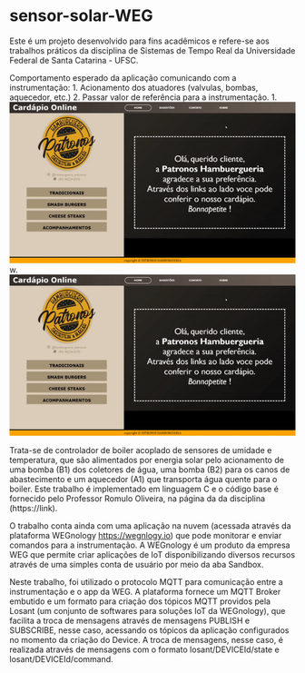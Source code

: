# sensor-solar-WEG

Este é um projeto desenvolvido para fins acadêmicos e refere-se aos trabalhos práticos da disciplina de Sistemas de Tempo Real da Universidade Federal de Santa Catarina - UFSC.

Comportamento esperado da aplicação comunicando com a instrumentação: 1. Acionamento dos atuadores (valvulas, bombas, aquecedor, etc.) 2. Passar valor de referência para a instrumentação.
1.
<img src="https://github.com/miguelneto0/patronos/blob/main/images/descr/patronos_site.gif" width=550>
w.
<img src="https://github.com/miguelneto0/patronos/blob/main/images/descr/patronos_site.gif" width=550>

Trata-se de controlador de boiler acoplado de sensores de umidade e temperatura, que são alimentados por energia solar pelo acionamento de uma bomba (B1) dos coletores de água, uma bomba (B2) para os canos de abastecimento e um aquecedor (A1) que transporta água quente para o boiler. Este trabalho é implementado em linguagem C e o código base é fornecido pelo Professor Romulo Oliveira, na página da da disciplina (https://link). 

O trabalho conta ainda com uma aplicação na nuvem (acessada através da plataforma WEGnology https://wegnlogy.io) que pode monitorar e enviar comandos para a instrumentação. A WEGnology é um produto da empresa WEG que permite criar aplicações de IoT disponibilizando diversos recursos através de uma simples conta de usuário por meio da aba Sandbox.

Neste trabalho, foi utilizado o protocolo MQTT para comunicação entre a instrumentação e o app da WEG. A plataforma fornece um MQTT Broker embutido e um formato para criação dos tópicos MQTT providos pela Losant (um conjunto de softwares para soluções IoT da WEGnology), que facilita a troca de mensagens através de mensagens PUBLISH e SUBSCRIBE, nesse caso, acessando os tópicos da aplicação configurados no momento da criação do Device. A troca de mensagens, nesse caso, é realizada através de mensagens com o formato losant/DEVICEId/state e losant/DEVICEId/command.
